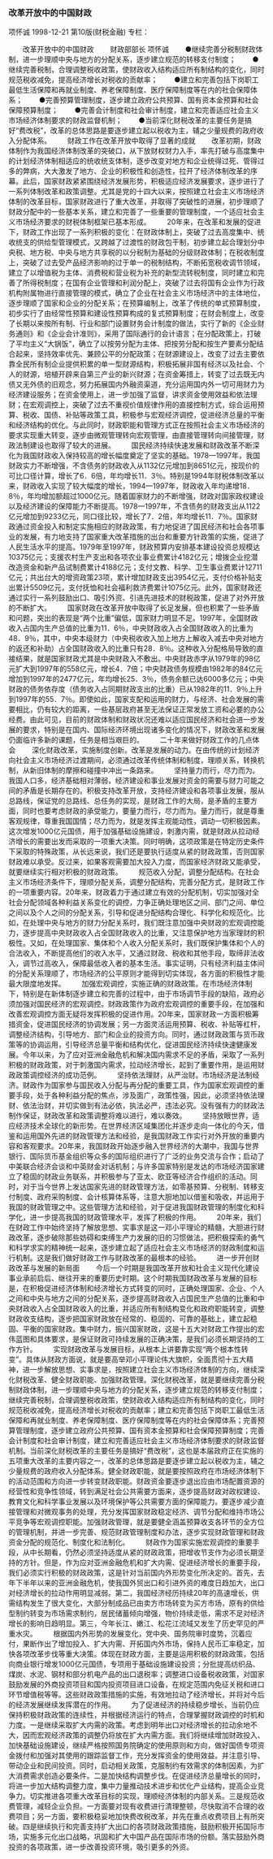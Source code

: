 ### 改革开放中的中国财政
项怀诚
1998-12-21
第10版(财税金融)
专栏：

　　改革开放中的中国财政
　　财政部部长  项怀诚
　　●继续完善分税制财政体制，进一步理顺中央与地方的分配关系，逐步建立规范的转移支付制度；
　　●继续完善税制，合理调整税收政策，使财政收入结构适应所有制结构的变化，同时规范税收减免，提高经济增长对税收的贡献率；
　　●建立和完善包括下岗职工最低生活保障和再就业制度、养老保障制度、医疗保障制度等在内的社会保障体系；
　　●完善预算管理制度，逐步建立政府公共预算、国有资本金预算和社会保障预算制度；
　　●完善会计制度和社会审计制度，建立和完善适应社会主义市场经济体制要求的财政监督机制；
　　●当前深化财税改革的主要任务是搞好“费改税”，改革的总体思路是要逐步建立起以税收为主，辅之少量规费的政府收入分配体系。
　　财政工作在改革开放中取得了显著的成就
　　改革初期，财政体制作为我国经济体制改革的突破口，从下放财权财力入手，率先打破与高度集中的计划经济体制相适应的统收统支体制，逐步改变对地方和企业统得过死、管得过多的弊病，大大激发了地方、企业的积极性和创造性，拉开了经济体制改革的序幕。此后，国家财政紧紧围绕经济发展形势，积极适应经济发展要求，逐步进行了一系列体制改革和政策调整。尤其是党的十四大以来，按照建立社会主义市场经济体制的改革目标，国家财政进行了重大改革，并取得了突破性的进展，初步理顺了财政分配中的一些基本关系，建立和完善了一些重要的管理制度，一个适应社会主义市场经济要求的财税体制框架已基本形成。
　　20年来，在改革和发展的促进下，财政工作出现了一系列积极的变化：在财政体制上，突破了过去高度集中、统收统支的供给型管理模式，又跨越了过渡性的财政包干制，初步建立起合理划分中央税、地方税、中央与地方共享税的以分税制为基础的分级财政体制；在税收制度上，突破了过去受产品经济影响的过于单一的税制结构，不断拓宽税收调节领域，建立了以增值税为主体、消费税和营业税为补充的新型流转税制度，同时建立和完善了所得税制度；在国有企业管理和利润分配上，突破了过去将国有企业作为行政机构附属物进行直接管理的模式，确立了企业在社会主义市场经济中的主体地位，逐步理顺了国家和企业的分配关系；在预算编制上，改革了传统的单式预算制度，初步实行了由经常性预算和建设性预算构成的复式预算制度；在财会制度上，改变了长期以来按所有制、行业和部门设置财务会计制度的做法，实行了新的《企业财务通则》和《企业会计准则》，采用了国际通行的会计语言；在分配政策上，打破了平均主义“大锅饭”，确立了以按劳分配为主体、把按劳分配和按生产要素分配结合起来，坚持效率优先、兼顾公平的分配政策；在财源建设上，改变了过去主要依靠全民所有制企业提供积累的单一型财源结构，积极拓展非国有经济以及社会、个人的财源，培植开辟来自第三产业的新兴财源；在资金筹措上，转变了过去既无内债又无外债的旧观念，努力拓展国内外融资渠道，充分运用国内外一切可用财力为经济建设服务；在资金使用上，进一步加强了监督，讲求资金使用效益和依法理财；在宏观调控上，突破了过去不重视价值规律作用的直接控制方式，综合运用预算、税收、国债、补贴等政策工具，积极参与宏观经济调控，促进经济总量的平衡和经济结构的优化。与此同时，财政职能和管理方式正在按照社会主义市场经济的要求实现重大转变，逐步由微观管理转向宏观管理，由直接管理转向间接管理，财政法制建设也取得了较大的进展。
　　国民经济持续快速发展和财政改革不断深化为我国财政收入保持较高的增长幅度奠定了坚实的基础。1978—1997年，我国财政实力不断增强，不含债务的财政收入从1132亿元增加到8651亿元，按现价的可比口径计算，增长了6．6倍，年均增长11．3％。特别是1994年财税体制改革以来，财政收入实现了较大幅度的增长，1994—1997年，财政收入年均递增18．8％，年均增加额超过1000亿元。随着国家财力的不断增强，财政对国家政权建设以及经济建设的保障能力不断提高。1978—1997年，不含债务的财政支出从1122亿元增加到9233亿元，同口径比较，增长了7．2倍，年均增长11．7％。国家财政通过资金投入和制定实施相应的财政政策，有力地促进了国民经济和社会各项事业的发展，有力地支持了国家重大改革措施的出台和重要方针政策的实施，促进了人民生活水平的提高。1979年至1997年，财政预算内安排基本建设投资总规模达10375亿元；支援农村生产支出和各项农业事业费累计4182亿元；增拨企业挖潜改造资金和新产品试制费累计4188亿元；支付文教、科学、卫生事业费累计12711亿元；共出台大的增资政策23项，累计增加财政支出3954亿元，支付价格补贴支出累计5509亿元，支付抚恤和社会福利救济费累计1075亿元。此外，国家财政还通过实行一系列鼓励出口、吸引外资、引进先进技术的财税政策，促进了对外开放的不断扩大。
　　国家财政在改革开放中取得了长足发展，但也积累了一些矛盾和问题，突出的表现是“两个比重”偏低，国家财力明显不足。1997年，全国财政收入占国内生产总值的比重为11．6％，中央财政收入占全国财政收入的比重为48．9％，其中，中央本级财力（中央税收收入加上地方上解收入减去中央对地方的返还和补助）占全国财政收入的比重只有28．8％。这种收入分配格局导致的直接结果，就是国家财政尤其是中央财政入不敷出。中央财政赤字从1979年的98亿元扩大到1997年的558亿元，增长4．7倍；中央财政债务规模由1982年的84亿元增加到1997年的2477亿元，年均增长25．3％，债务余额已达6000多亿元；中央财政的债务依存度（债务收入占同期财政支出的比重）已从1982年的11．9％上升到1997年的55．7％。即使如此，国家支配和运用的财力，与经济、社会发展的需要相比，仍有较大的距离，一些基层政府甚至无法保证正常发放工资和必要的办公经费。由此可见，目前的财政体制和财政状况还难以适应国民经济和社会进一步发展的要求，特别是在国内、国际经济环境出现诸多变化的情况下，财政改革和发展仍面临许多新的课题，任务是相当艰巨的。
　　二十年来做好财政工作的几点体会
　　深化财政改革，实施制度创新。改革是发展的动力。在由传统的计划经济向社会主义市场经济过渡期间，必须通过改革传统体制和制度，理顺关系，转换机制，从新旧体制的摩擦和碰撞中冲出一条路来。
　　坚持量力而行，尽力而为。我国人口多，经济基础相对薄弱，经济建设和事业发展对资金的需要与财力可能之间的矛盾是长期存在的。积极支持改革开放，支持经济建设和各项事业发展，服从总路线，保证党的总路线、总任务的实现，是财政工作的大局，是矛盾的主要方面，同时也要考虑财政的承受能力，要量力而行，尽力而为。量力而行，就是尊重客观规律，尊重我国国情；尽力而为，就是发挥主观能动性，调动一切积极因素。这次增发1000亿元国债，用于加强基础设施建设，刺激内需，就是财政从拉动经济增长的需要出发而采取的一项重大决策。同时明确，这项政策是在特定历史条件下采取的特殊政策，从长远来说，我们还是要执行适度从紧的财政政策，否则国家财政难以承受。反过来，如果客观需要加大投入力度，而国家经济财政又能承受，就要继续实行相对积极的财政政策。
　　规范收入分配，调整分配结构。在社会主义市场经济条件下，理顺分配关系，调整分配结构，完善分配方式，是财政工作的一项重要内容。20年来，财政着力于通过建立有效的分配机制，切实加强对全社会分配领域各种利益关系变化的调控，力争正确处理地区之间、部门之间、单位之间以及个人之间的分配关系，引导和促进分配结构合理化、科学化和规范化。比如，在处理中央与地方的财力分配关系时，我们既注意加强中央财政的宏观调控能力，逐步提高中央财政收入占全国财政收入的比重，又注意保护地方当家理财的积极性。又如，在处理国家、集体和个人收入分配关系时，我们既保护集体和个人的合法收入，不断提高他们的收入水平，又通过财政、税收和其他手段，取缔非法收入，调节过高收入，保障最低收入者的基本生活。事实证明，只有经济利益主体间的分配关系理顺了，市场经济的公平原则才能得到切实体现，各方面的积极性才能最大限度地发挥。
　　加强宏观调控，实施正确的财政政策。在市场经济体制下，特别是在新体制逐步建立和完善的过程中，由于市场调节手段的缺陷，政府必须加强对国民经济的宏观调控。财政政策作为政府宏观调控的重要手段，在加强和改善宏观调控方面无疑将发挥积极的促进作用。20年来，国家财政一方面积极筹措资金，促进国民经济的协调发展；另一方面灵活运用预算、税收、补贴等杠杆，调整经济结构，引导地方、部门和企业的投资方向。同时，通过财政政策与货币政策等的协调运用，引导经济总量平衡和结构优化，促进国民经济持续快速健康发展。今年以来，为了应对亚洲金融危机和解决国内需求不足的矛盾，采取了一系列积极的财政政策，对于刺激国内需求，拉动经济增长，起到了重要作用，是运用财政政策调控经济的成功范例。
　　坚持依法理财，从严治财。市场经济是法制经济。财政作为国家参与国民收入分配与再分配的重要工具，作为国家宏观调控的重要手段，处于各种利益分配的焦点，涉及面广，政策性强，因此，必须坚持依法理财、依法治财，并切实做到有法必依，执法必严，违法必究。没有强有力的财政法制作保证，财政改革和政策调整将难以进行，难以奏效。
　　坚持放眼世界，适应经济技术全球化的新形势。在世界经济区域集团化并逐步走向一体化的今天，借鉴和运用国外先进的财政管理方法和经验，是我国财政工作实行对外开放的重要内容和客观要求。20年来，我国财政开始逐步融入世界经济的大潮中，我国与世界银行、国际货币基金组织等众多的国际组织进行了广泛的业务交流与合作；启动了中美联合经济会谈和中英财金对话机制；与许多国家特别是发达的市场经济国家建立了稳固的财政业务联系，并积极参与了亚太、欧亚等经济合作组织的活动。同时，对于当今世界上发达国家先进的财政管理方法，如零基预算、分税制、转移支付制度、政府采购制度、会计核算体系等，注意大胆地加以借鉴和吸收，并运用于我国的财政管理之中。这些管理方法和经验，对于促进我国财政管理的制度化和科学化，进一步提高我国的财政管理水平，发挥了积极的作用。
　　20年来，我们在财政工作中始终坚持了解放思想、实事求是这一邓小平理论的精髓，大胆进行财政改革，逐步破除那些妨碍和束缚生产力发展的旧的习惯做法，把积极探索的勇气和科学求实的精神统一起来，逐步建立起了适应社会主义市场经济的财政制度和运行机制。这是我们做好财政工作与财政改革的最根本的经验。
　　进一步开创财政改革与发展的新局面
　　今后一个时期是我国改革开放和社会主义现代化建设事业承前启后、继往开来的重要历史时期。这个时期我国财政改革与发展的目标是，在积极促进经济体制和经济增长方式转变的同时，正确处理国家、企业、个人之间和中央与地方之间的分配关系，逐步提高财政收入占国民生产总值的比重和中央财政收入占全国财政收入的比重，并适应所有制结构变化和政府职能转变，调整财政收支结构，逐步把国家财政放在经常的、稳固的、可靠的基础上，建立起稳固、平衡的国家财政。集中财力，振兴国家财政，这是十五大对财政工作提出的宏伟蓝图和具体要求，是保证财政可持续发展的正确决策，是我们必须长期坚持的工作方针。
　　实现财政改革与发展目标，从根本上讲要靠实现“两个根本性转变”。具体从财政方面说，就是要高举邓小平理论伟大旗帜，全面贯彻十五大精神，进一步解放思想、实事求是，按照建立社会主义市场经济体制的方向，继续深化财税改革、健全财政职能、加强财政管理。深化财税改革，就是要继续完善分税制财政体制，进一步理顺中央与地方的分配关系，逐步建立规范的转移支付制度；继续完善税制，合理调整税收政策，使财政收入结构适应所有制结构的变化，同时规范税收减免，提高经济增长对税收的贡献率；建立和完善包括下岗职工最低生活保障和再就业制度、养老保障制度、医疗保障制度等在内的社会保障体系；完善预算管理制度，逐步建立政府公共预算、国有资本金预算和社会保障预算制度；完善会计制度和社会审计制度，建立和完善适应社会主义市场经济体制要求的财政监督机制。当前深化财税改革的主要任务是搞好“费改税”，这也是本届政府正在实施的五项重大改革的主要内容之一，改革的总体思路是要逐步建立起以税收为主，辅之少量规费的政府收入分配体系。健全财政职能，就是要按照政府在市场经济体制下的活动范围和方向进一步转变财政职能。财政资金要逐步退出应由市场配置资源的经营性和竞争性领域，转到满足社会公共需要方面来，逐步提高财政对政权建设、教育文化和科学事业发展以及环境保护等公共需要方面的保障能力。要逐步减少直接管理和对微观事务的处理，充分发挥国家财政稳定经济、调节分配和维持市场公平竞争等宏观调控职能。加强财政管理，就是要健全涵盖预算收支各环节的全方位的管理机制，并进一步完善、规范财政管理制度和办法，逐步实现财政管理和财政资金分配的规范化、制度化和法制化。
　　财政作为国家实施宏观调控的重要手段，从中长期看，仍然必须坚持适度从紧的财政政策，把增收节支作为必须长期坚持的方针。但是，作为应对亚洲金融危机和扩大内需、促进经济增长的重要手段，我们必须实行积极的财政政策，这是针对当前国内外形势变化所决定的。首先，去年下半年以来的亚洲金融危机，使我国外贸出口和引进外资的难度日趋加大，出口对经济增长的拉动作用明显减弱。第二，我国经济经历持续20年的高速增长，供需结构发生了很大变化，大部分制成品已由卖方市场转变为买方市场，原有的供给型制约转变为市场需求制约，居民储蓄倾向增强，物价持续走低，需求不足对经济增长的影响日趋明显。第三，今年长江、嫩江、松花江流域又发生了历史罕见的严重水灾。
　　根据国内外形势的发展变化，党中央、国务院审时度势，沉着应付，果断作出了增加投入、扩大内需、开拓国内外市场，保持人民币汇率稳定，加快各项改革步伐等重大决策。体现在财政方面，主要是运用积极的财政政策，包括向商业银行增发1000亿元国债，专项用于基础设施建设投资；分批提高纺织品、煤炭、水泥、钢材和部分机电产品的出口退税率；调整进口设备税收政策，对国家鼓励发展的外商投资项目和国内投资项目进口设备，在规定范围内免征关税和进口环节增值税等等。这些财政政策措施的实施，有效地拉动了经济增长，并将对今后的经济发展继续发挥潜在的作用。
　　为了促进经济的持续稳步增长，当前仍应保持积极财政政策的连续性，并根据经济运行的特点，合理掌握财政调控的时机和力度。一是继续采取扩大内需的政策。考虑到明年出口对经济增长的拉动余地不大，因而宏观经济政策的调整仍将放在扩大内需方面。我们将继续增加财政投入、加快基础设施建设，继续严格按照国务院确定的使用原则和方向，做好国债专项资金拨付和加强对其使用的跟踪监督工作，充分发挥资金的使用效益。并注意引导、带动企业和民间投资。同时，启动相关政策，克服制约有效需求的体制因素，为扩大消费需求创造必要条件。二是加快结构调整步伐。在促进经济总量增长的同时，将进一步加大结构调整力度，集中力量推动技术进步和优化产业结构，提高企业竞争力。切实推进各项重大改革目标的实现，理顺经济体制的内部关系。三是规范收费管理，减轻企业负担。一方面要对现有收费进行清理整顿，尽快取消不合理的收费项目；另一方面，要积极稳妥地加快费改税改革，并先在重点收费项目上有所突破。四是继续执行和完善支持扩大出口的各项财政政策措施，鼓励积极开拓国际市场，实施多元化出口战略，巩固和扩大中国产品在国际市场的份额。落实鼓励外商投资的各项政策，进一步改善投资环境，吸引更多的外资。
